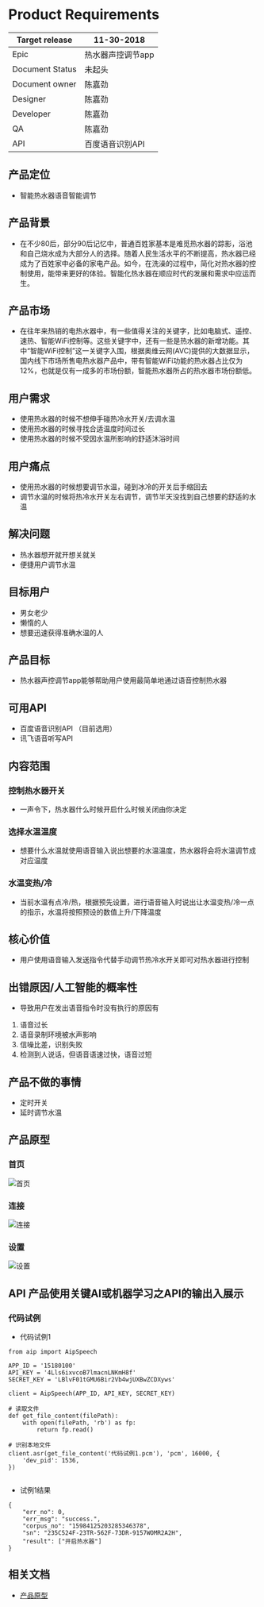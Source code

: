 # Product Requirements


| Target release | 11-30-2018 |
| ------ | ------ |
| Epic | 热水器声控调节app |
| Document Status | 未起头 |
| Document owner | 陈嘉劲 |
| Designer | 陈嘉劲 |
| Developer | 陈嘉劲 |
| QA | 陈嘉劲 |
| API | 百度语音识别API | 

## 产品定位
* 智能热水器语音智能调节

## 产品背景
* 在不少80后，部分90后记忆中，普通百姓家基本是难觅热水器的踪影，浴池和自己烧水成为大部分人的选择。随着人民生活水平的不断提高，热水器已经成为了百姓家中必备的家电产品。如今，在洗澡的过程中，简化对热水器的控制使用，能带来更好的体验。智能化热水器在顺应时代的发展和需求中应运而生。

## 产品市场
* 在往年来热销的电热水器中，有一些值得关注的关键字，比如电脑式、遥控、速热、智能WiFi控制等。这些关键字中，还有一些是热水器的新增功能。其中“智能WiFi控制”这一关键字入围，根据奥维云网(AVC)提供的大数据显示，国内线下市场所售电热水器产品中，带有智能WiFi功能的热水器占比仅为12%，也就是仅有一成多的市场份额，智能热水器所占的热水器市场份额低。

## 用户需求
* 使用热水器的时候不想伸手碰热冷水开关/去调水温
* 使用热水器的时候寻找合适温度时间过长
* 使用热水器的时候不受因水温所影响的舒适沐浴时间

## 用户痛点
* 使用热水器的时候想要调节水温，碰到冰冷的开关后手缩回去
* 调节水温的时候将热冷水开关左右调节，调节半天没找到自己想要的舒适的水温

## 解决问题
* 热水器想开就开想关就关
* 便捷用户调节水温  

## 目标用户
* 男女老少
* 懒惰的人
* 想要迅速获得准确水温的人

## 产品目标
* 热水器声控调节app能够帮助用户使用最简单地通过语音控制热水器

## 可用API
* 百度语音识别API （目前选用）
* 讯飞语音听写API

## 内容范围

### 控制热水器开关
* 一声令下，热水器什么时候开启什么时候关闭由你决定

### 选择水温温度
* 想要什么水温就使用语音输入说出想要的水温温度，热水器将会将水温调节成对应温度

### 水温变热/冷
* 当前水温有点冷/热，根据预先设置，进行语音输入时说出让水温变热/冷一点的指示，水温将按照预设的数值上升/下降温度

## 核心价值
* 用户使用语音输入发送指令代替手动调节热冷水开关即可对热水器进行控制

## 出错原因/人工智能的概率性
* 导致用户在发出语音指令时没有执行的原因有

1. 语音过长
2. 语音录制环境被水声影响
3. 信噪比差，识别失败
4. 检测到人说话，但语音语速过快，语音过短

## 产品不做的事情
* 定时开关
* 延时调节水温

## 产品原型

### 首页

![首页](https://github.com/a774032767/API_AI_ML/blob/master/image/%E9%A6%96%E9%A1%B5.png)

### 连接

![连接](https://github.com/a774032767/API_AI_ML/blob/master/image/%E8%BF%9E%E6%8E%A5.png)

### 设置

![设置](https://github.com/a774032767/API_AI_ML/blob/master/image/%E8%AE%BE%E7%BD%AE.png)

  

## API 产品使用关键AI或机器学习之API的输出入展示


### 代码试例

* 代码试例1

```
from aip import AipSpeech

APP_ID = '15180100'
API_KEY = '4Lls6ixvcoB7lmacnLNKmH8f'
SECRET_KEY = 'LBlvF01tGMU6Bir2Vb4wjUXBwZCDXyws'

client = AipSpeech(APP_ID, API_KEY, SECRET_KEY)

# 读取文件
def get_file_content(filePath):
    with open(filePath, 'rb') as fp:
        return fp.read()

# 识别本地文件
client.asr(get_file_content('代码试例1.pcm'), 'pcm', 16000, {
    'dev_pid': 1536,
})


```
* 试例1结果

```
{
    "err_no": 0,
    "err_msg": "success.",
    "corpus_no": "15984125203285346378",
    "sn": "235C524F-23TR-562F-73DR-9157WOMR2A2H",
    "result": ["开启热水器"]
}
```

## 相关文档
* [产品原型](https://a774032767.github.io/API_AI_ML_app/index.html)
